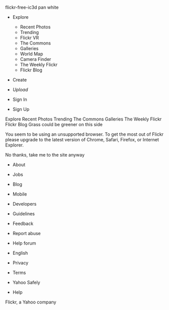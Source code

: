 flickr-free-ic3d pan white

*   Explore
    *   Recent Photos
    *   Trending
    *   Flickr VR
    *   The Commons
    *   Galleries
    *   World Map
    *   Camera Finder
    *   The Weekly Flickr
    *   Flickr Blog
*   Create

*   _Upload_
*   Sign In
*   Sign Up

Explore Recent Photos Trending The Commons Galleries The Weekly Flickr Flickr Blog Grass could be greener on this side

You seem to be using an unsupported browser. To get the most out of Flickr please upgrade to the latest version of Chrome, Safari, Firefox, or Internet Explorer.

No thanks, take me to the site anyway

*   About
*   Jobs
*   Blog
*   Mobile
*   Developers
*   Guidelines
*   Feedback
*   Report abuse
*   Help forum
*   English

*   Privacy
*   Terms
*   Yahoo Safely
*   Help

Flickr, a Yahoo company